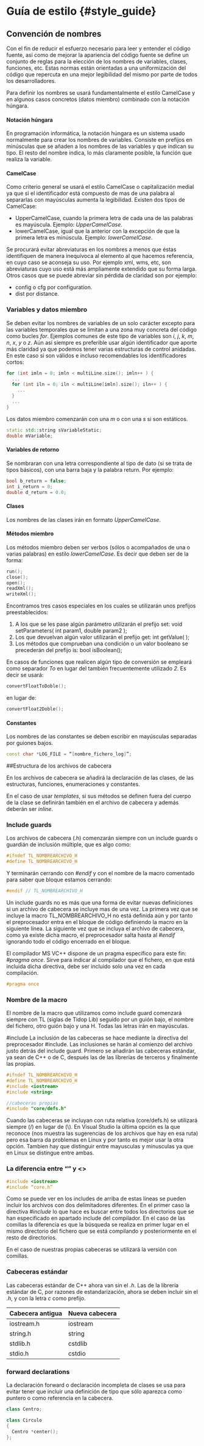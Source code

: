 # Guía de estilo {#style_guide}

## Convención de nombres

Con el fin de reducir el esfuerzo necesario para leer y entender el código fuente, así como de mejorar la apariencia del código fuente se define un conjunto de reglas para la elección de los nombres de variables, clases, funciones, etc. Estas normas están orientadas a una uniformización del código que repercuta en una mejor legibilidad del mismo por parte de todos los desarrolladores.

Para definir los nombres se usará fundamentalmente el estilo CamelCase y en algunos casos concretos (datos miembro) combinado con la notación húngara.

#### Notación húngara

En programación informática, la notación húngara es un sistema usado normalmente para crear los nombres de variables. Consiste en prefijos en minúsculas que se añaden a los nombres de las variables y que indican su tipo. El resto del nombre indica, lo más claramente posible, la función que realiza la variable.

#### CamelCase

Como criterio general se usará el estilo CamelCase o capitalización medial ya que si el identificador está compuesto de mas de una palabra al separarlas con mayúsculas aumenta la legibilidad. Existen dos tipos de CamelCase:

- UpperCamelCase, cuando la primera letra de cada una de las palabras es mayúscula. Ejemplo: *UpperCamelCase*.
- lowerCamelCase, igual que la anterior con la excepción de que la primera letra es minúscula. Ejemplo: *lowerCamelCase*.

Se procurará evitar abreviaturas en los nombres a menos que éstas identifiquen de manera inequívoca al elemento al que hacemos referencia, en cuyo caso se aconseja su uso. Por ejemplo xml, wms, etc, son abreviaturas cuyo uso está más ampliamente extendido que su forma larga. Otros casos que se puede abreviar sin pérdida de claridad son por ejemplo:

- config o cfg por configuration.
- dist por distance.

### Variables y datos miembro

Se deben evitar los nombres de variables de un solo carácter excepto para las variables temporales que se limitan a una zona muy concreta del código como bucles *for*. Ejemplos comunes de este tipo de variables son *i*, *j*, *k*, *m*, *n*, *x*, *y* o *z*. Aún así siempre es preferible usar algún identificador que aporte más claridad ya que podemos tener varias estructuras de control anidadas. En este caso si son válidos e incluso recomendables los identificadores cortos:


```cpp
for (int imln = 0; imln < multiLine.size(); imln++ ) {
  ...
  for (int iln = 0; iln < multiLine[imln].size(); iln++ ) {
    ...
  }
  ...
}
```

Los datos miembro comenzarán con una *m* o con una *s* si son estáticos.

```cpp
static std::string sVariableStatic;
double mVariable;
```

#### Variables de retorno

Se nombraran con una letra correspondiente al tipo de dato (si se trata de tipos básicos), con una barra baja y la palabra return. Por ejemplo:

```cpp
bool b_return = false;
int i_return = 0;
double d_return = 0.0;
```

#### Clases

Los nombres de las clases irán en formato *UpperCamelCase*.

#### Métodos miembro

Los métodos miembro deben ser verbos (sólos o acompañados de una o varias palabras) en estilo *lowerCamelCase*. Es decir que deben ser de la forma:

```cpp
run();
close();
open();
readXml();
writeXml();
```

Encontramos tres casos especiales en los cuales se utilizarán unos prefijos preestablecidos:

1. A los que se les pase algún parámetro utilizarán el prefijo set: void setParameters( int param1, double param2 );
1. Los que devuelvan algún valor utilizarán el prefijo get: int getValue( );
1. Los métodos que comprueban una condición o un valor booleano se precederán del prefijo is: bool isBoolean();

En casos de funciones que realicen algún tipo de conversión se empleará como separador *To* en lugar del también frecuentemente utilizado *2*. Es decir se usará:

```cpp
convertFloatToDoble();
```

en lugar de:

```cpp
convertFloat2Doble(); 
```

#### Constantes

Los nombres de las constantes se deben escribir en mayúsculas separadas por guiones bajos.

```cpp
const char *LOG_FILE = “[nombre_fichero_log]”; 
```

##Estructura de los archivos de cabecera

En los archivos de cabecera se añadirá la declaración de las clases, de las estructuras, funciones, enumeraciones y constantes.

En el caso de usar *templates*, si sus métodos se definen fuera del cuerpo de la clase se definirán también en el archivo de cabecera y además deberán ser *inline*.

### Include guards
Los archivos de cabecera (.h) comenzarán siempre con un include guards o guardián de inclusión múltiple, que es algo como:

```cpp
#ifndef TL_NOMBREARCHIVO_H
#define TL_NOMBREARCHIVO_H
```

Y terminarán cerrando con *#endif* y con el nombre de la macro comentado para saber que bloque estamos cerrando:

```cpp
#endif // TL_NOMBREARCHIVO_H
```

Un include guards no es más que una forma de evitar nuevas definiciones si un archivo de cabecera se incluye mas de una vez. La primera vez que se incluye la macro TL_NOMBREARCHIVO_H no está definida aún y por tanto el preprocesador entra en el bloque de código definiendo la macro en la siguiente línea. La siguiente vez que se incluya el archivo de cabecera, como ya existe dicha macro, el preprocesador salta hasta al *#endif* ignorando todo el código encerrado en el bloque.

El compilador MS VC++ dispone de un pragma específico para este fin: *#pragma once*. Sirve para indicar al compilador que el fichero, en que está incluida dicha directiva, debe ser incluido solo una vez en cada compilación.

```cpp
#pragma once
```

### Nombre de la macro

El nombre de la macro que utilizamos como include guard comenzará siempre con TL (siglas de Tidop Lib) seguido por un guión bajo, el nombre del fichero, otro guión bajo y una H. Todas las letras irán en mayúsculas.

#include
La inclusión de las cabeceras se hace mediante la directiva del preprocesador #include. Las inclusiones se harán al comienzo del archivo justo detrás del include guard. Primero se añadirán las cabeceras estándar, ya sean de C++ o de C, después las de las librerías de terceros y finalmente las propias.

```cpp
#ifndef TL_NOMBREARCHIVO_H
#define TL_NOMBREARCHIVO_H
#include <iostream>
#include <string>

//cabeceras propias
#include "core/defs.h"
```

Cuando las cabeceras se incluyan con ruta relativa (core/defs.h) se utilizará siempre (/) en lugar de (\\). En Visual Studio la última opción es la que reconoce (nos muestra las sugerencias de los archivos que hay en esa ruta) pero esa barra da problemas en Linux y por tanto es mejor usar la otra opción. Tambien hay que distinguir entre mayusculas y minusculas ya que en Linux se distingue entre ambas.

### La diferencia entre “” y <>

```cpp
#include <iostream>
#include “core.h”
```

Como se puede ver en los includes de arriba de estas líneas se pueden incluir los archivos con dos delimitadores diferentes. En el primer caso la directiva *#include* lo que hace es buscar entre todos los directorios que se han especificado en apartado include del compilador. En el caso de las comillas la diferencia es que la búsqueda se realiza en primer lugar en el mismo directorio del fichero que se está compilando y posteriormente en el resto de directorios.

En el caso de nuestras propias cabeceras se utilizará la versión con comillas.

### Cabeceras estándar

Las cabeceras estándar de C++ ahora van sin el *.h*. Las de la librería estándar de C, por razones de estandarización, ahora se deben incluir sin el *.h*, y con la letra *c* como prefijo.



|Cabecera antigua|Nueva cabecera|
|----------------|--------------|
|iostream.h      |iostream      |
|string.h        |string        |
|stdlib.h	     |cstdlib       |
|stdio.h	     |cstdio        |

### forward declarations

La declaración forward o declaración incompleta de clases se usa para evitar tener que incluir una definición de tipo que sólo aparezca como puntero o como referencia en la cabecera.

```cpp
class Centro;

class Circulo
{
  Centro *center();
};
```

